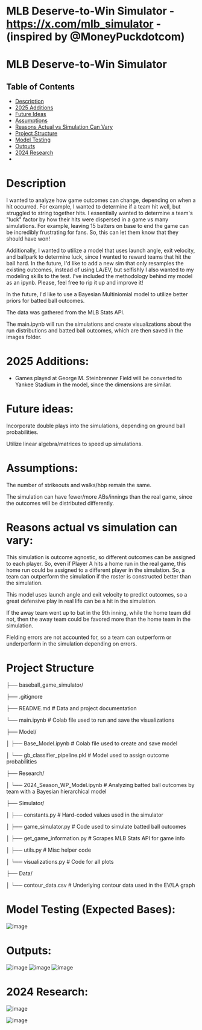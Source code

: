 # MLB Deserve-to-Win Simulator - https://x.com/mlb_simulator - (inspired by @MoneyPuckdotcom)

# MLB Deserve-to-Win Simulator

## Table of Contents
- [Description](#description)
- [2025 Additions](#2025-additions)
- [Future Ideas](#future-ideas)
- [Assumptions](#assumptions)
- [Reasons Actual vs Simulation Can Vary](#reasons-actual-vs-simulation-can-vary)
- [Project Structure](#project-structure)
- [Model Testing](#model-testing-expected-bases)
- [Outputs](#outputs)
- [2024 Research](#2024-research)
- 
# Description

I wanted to analyze how game outcomes can change, depending on when a hit occurred. For example, I wanted to determine if a team hit well, but struggled to string together hits. I essentially wanted to determine a team's "luck" factor by how their hits were dispersed in a game vs many simulations. For example, leaving 15 batters on base to end the game can be incredibly frustrating for fans. So, this can let them know that they should have won!

Additionally, I wanted to utilize a model that uses launch angle, exit velocity, and ballpark to determine luck, since I wanted to reward teams that hit the ball hard. In the future, I'd like to add a new sim that only resamples the existing outcomes, instead of using LA/EV, but selfishly I also wanted to my modeling skills to the test. I've included the methodology behind my model as an ipynb. Please, feel free to rip it up and improve it!

In the future, I'd like to use a Bayesian Multiniomial model to utilize better priors for batted ball outcomes.

The data was gathered from the MLB Stats API.

The main.ipynb will run the simulations and create visualizations about the run distributions and batted ball outcomes, which are then saved in the images folder.

# 2025 Additions:

- Games played at George M. Steinbrenner Field will be converted to Yankee Stadium in the model, since the dimensions are similar.

# Future ideas:

Incorporate double plays into the simulations, depending on ground ball probabilities.

Utilize linear algebra/matrices to speed up simulations.

# Assumptions:

The number of strikeouts and walks/hbp remain the same.

The simulation can have fewer/more ABs/innings than the real game, since the outcomes will be distributed differently.

# Reasons actual vs simulation can vary:

This simulation is outcome agnostic, so different outcomes can be assigned to each player. So, even if Player A hits a home run in the real game, this home run could be assigned to a different player in the simulation. So, a team can outperform the simulation if the roster is constructed better than the simulation.

This model uses launch angle and exit velocity to predict outcomes, so a great defensive play in real life can be a hit in the simulation.

If the away team went up to bat in the 9th inning, while the home team did not, then the away team could be favored more than the home team in the simulation.

Fielding errors are not accounted for, so a team can outperform or underperform in the simulation depending on errors.

# Project Structure

├── baseball_game_simulator/

├── .gitignore

├── README.md # Data and project documentation

└── main.ipynb # Colab file used to run and save the visualizations

├── Model/

│   ├── Base_Model.ipynb # Colab file used to create and save model

│   └── gb_classifier_pipeline.pkl # Model used to assign outcome probabilities

├── Research/

│   └── 2024_Season_WP_Model.ipynb # Analyzing batted ball outcomes by team with a Bayesian hierarchical model

├── Simulator/

│   ├── constants.py # Hard-coded values used in the simulator

│   ├── game_simulator.py # Code used to simulate batted ball outcomes

│   ├── get_game_information.py # Scrapes MLB Stats API for game info

│   ├── utils.py # Misc helper code

│   └── visualizations.py # Code for all plots

├── Data/

│   └── contour_data.csv # Underlying contour data used in the EV/LA graph

# Model Testing (Expected Bases):

![image](https://github.com/user-attachments/assets/4c8390a4-3467-4992-b160-f6d54e4af679)

# Outputs:

![image](https://github.com/user-attachments/assets/21e0a3b1-2114-4134-88d6-0284c76af581)
![image](https://github.com/user-attachments/assets/94a04426-ba4e-40a0-ac36-06533fba7b6e)
![image](https://github.com/user-attachments/assets/75a29e0d-7eff-490b-bac1-34fe6c9af2d9)

# 2024 Research:

![image](https://github.com/user-attachments/assets/c3482c9c-cbfd-426d-b2a2-71b01165d0fb)

![image](https://github.com/user-attachments/assets/e74267f4-fe24-47f3-a075-1f9405c27612)




